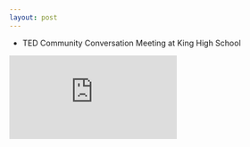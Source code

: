 ```yaml
---
layout: post
---
```


* TED Community Conversation Meeting at King High School

<div class="embed-responsive embed-responsive-16by9">
<iframe class="embed-responsive-item" src="https://www.youtube-nocookie.com/embed/36hDHKFrzVc?rel=0" frameborder="0" allowfullscreen></iframe>
</div>

